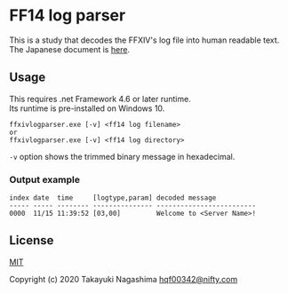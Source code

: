 ﻿# FF14 log parser

This is a study that decodes the FFXIV's log file into human readable text.  
The Japanese document is [here](readme-j.md).

## Usage

This requires .net Framework 4.6 or later runtime.  
Its runtime is pre-installed on Windows 10.

```
ffxivlogparser.exe [-v] <ff14 log filename>
or
ffxivlogparser.exe [-v] <ff14 log directory>
```

`-v` option shows the trimmed binary message in hexadecimal.

### Output example

```
index date  time     [logtype,param] decoded message
----- ----- -------- --------------- -------------------------
0000  11/15 11:39:52 [03,00]         Welcome to <Server Name>!
```


## License

[MIT](https://opensource.org/licenses/MIT)

Copyright (c) 2020 Takayuki Nagashima <hqf00342@nifty.com>